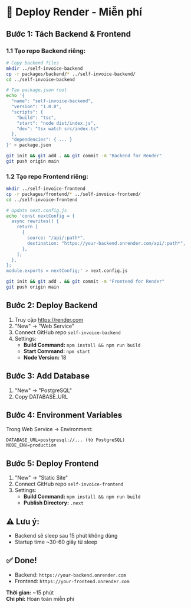 # 💚 Deploy Render - Miễn phí

## Bước 1: Tách Backend & Frontend

### 1.1 Tạo repo Backend riêng:

```bash
# Copy backend files
mkdir ../self-invoice-backend
cp -r packages/backend/* ../self-invoice-backend/
cd ../self-invoice-backend

# Tạo package.json root
echo '{
  "name": "self-invoice-backend",
  "version": "1.0.0",
  "scripts": {
    "build": "tsc",
    "start": "node dist/index.js",
    "dev": "tsx watch src/index.ts"
  },
  "dependencies": { ... }
}' > package.json

git init && git add . && git commit -m "Backend for Render"
git push origin main
```

### 1.2 Tạo repo Frontend riêng:

```bash
mkdir ../self-invoice-frontend
cp -r packages/frontend/* ../self-invoice-frontend/
cd ../self-invoice-frontend

# Update next.config.js
echo 'const nextConfig = {
  async rewrites() {
    return [
      {
        source: "/api/:path*",
        destination: "https://your-backend.onrender.com/api/:path*",
      },
    ];
  },
};
module.exports = nextConfig;' > next.config.js

git init && git add . && git commit -m "Frontend for Render"
git push origin main
```

## Bước 2: Deploy Backend

1. Truy cập https://render.com
2. "New" → "Web Service"
3. Connect GitHub repo `self-invoice-backend`
4. Settings:
   - **Build Command:** `npm install && npm run build`
   - **Start Command:** `npm start`
   - **Node Version:** 18

## Bước 3: Add Database

1. "New" → "PostgreSQL"
2. Copy DATABASE_URL

## Bước 4: Environment Variables

Trong Web Service → Environment:

```
DATABASE_URL=postgresql://... (từ PostgreSQL)
NODE_ENV=production
```

## Bước 5: Deploy Frontend

1. "New" → "Static Site"
2. Connect GitHub repo `self-invoice-frontend`
3. Settings:
   - **Build Command:** `npm install && npm run build`
   - **Publish Directory:** `.next`

## ⚠️ Lưu ý:

- Backend sẽ sleep sau 15 phút không dùng
- Startup time ~30-60 giây từ sleep

## ✅ Done!

- Backend: `https://your-backend.onrender.com`
- Frontend: `https://your-frontend.onrender.com`

**Thời gian:** ~15 phút  
**Chi phí:** Hoàn toàn miễn phí
